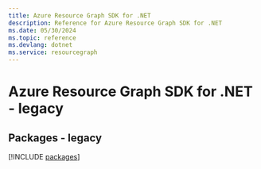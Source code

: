 ```yaml
---
title: Azure Resource Graph SDK for .NET
description: Reference for Azure Resource Graph SDK for .NET
ms.date: 05/30/2024
ms.topic: reference
ms.devlang: dotnet
ms.service: resourcegraph
---
```

# Azure Resource Graph SDK for .NET - legacy
## Packages - legacy
[!INCLUDE [packages](resource-graph-index.md)]
